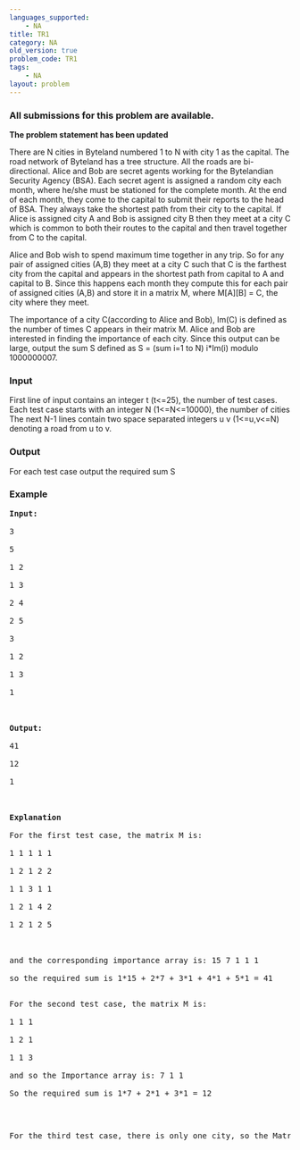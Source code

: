 ```yaml
---
languages_supported:
    - NA
title: TR1
category: NA
old_version: true
problem_code: TR1
tags:
    - NA
layout: problem
---
```

###  All submissions for this problem are available. 

**The problem statement has been updated**

There are N cities in Byteland numbered 1 to N with city 1 as the capital. The road network of Byteland has a tree structure. All the roads are bi-directional. Alice and Bob are secret agents working for the Bytelandian Security Agency (BSA). Each secret agent is assigned a random city each month, where he/she must be stationed for the complete month. At the end of each month, they come to the capital to submit their reports to the head of BSA. They always take the shortest path from their city to the capital. If Alice is assigned city A and Bob is assigned city B then they meet at a city C which is common to both their routes to the capital and then travel together from C to the capital.

Alice and Bob wish to spend maximum time together in any trip. So for any pair of assigned cities (A,B) they meet at a city C such that C is the farthest city from the capital and appears in the shortest path from capital to A and capital to B. Since this happens each month they compute this for each pair of assigned cities (A,B) and store it in a matrix M, where M\[A\]\[B\] = C, the city where they meet.

The importance of a city C(according to Alice and Bob), Im(C) is defined as the number of times C appears in their matrix M. Alice and Bob are interested in finding the importance of each city. Since this output can be large, output the sum S defined as S = (sum i=1 to N) i\*Im(i) modulo 1000000007.

### Input

First line of input contains an integer t (t<=25), the number of test cases. Each test case starts with an integer N (1<=N<=10000), the number of cities
 The next N-1 lines contain two space separated integers u v (1<=u,v<=N) denoting a road from u to v.

### Output

For each test case output the required sum S

### Example

<pre><b>Input:</b><br></br>3<br></br>5<br></br>1 2<br></br>1 3<br></br>2 4<br></br>2 5<br></br>3<br></br>1 2<br></br>1 3<br></br>1<br></br><br></br><b>Output:</b><br></br>41<br></br>12<br></br>1<br></br><br></br><b>Explanation</b><br></br>For the first test case, the matrix M is:<br></br>1 1 1 1 1<br></br>1 2 1 2 2<br></br>1 1 3 1 1<br></br>1 2 1 4 2<br></br>1 2 1 2 5<br></br><br></br>and the corresponding importance array is: 15 7 1 1 1 <br></br>so the required sum is 1*15 + 2*7 + 3*1 + 4*1 + 5*1 = 41<br></br><p>For the second test case, the matrix M is:<br></br>1 1 1<br></br>1 2 1<br></br>1 1 3<br></br>and so the Importance array is: 7 1 1 <br></br>So the required sum is 1*7 + 2*1 + 3*1 = 12</p><br></br><p>For the third test case, there is only one city, so the Matrix M just has one entry 1, so S = 1</p><br></br>
</pre>